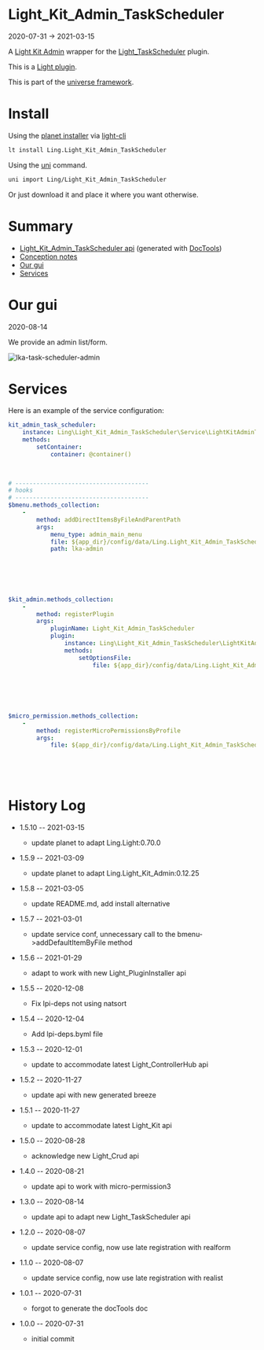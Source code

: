 Light_Kit_Admin_TaskScheduler
===========
2020-07-31 -> 2021-03-15



A [Light Kit Admin](https://github.com/lingtalfi/Light_Kit_Admin) wrapper for the [Light_TaskScheduler](https://github.com/lingtalfi/Light_TaskScheduler) plugin.




This is a [Light plugin](https://github.com/lingtalfi/Light/blob/master/doc/pages/plugin.md).

This is part of the [universe framework](https://github.com/karayabin/universe-snapshot).


Install
==========
Using the [planet installer](https://github.com/lingtalfi/Light_PlanetInstaller) via [light-cli](https://github.com/lingtalfi/Light_Cli)
```bash
lt install Ling.Light_Kit_Admin_TaskScheduler
```

Using the [uni](https://github.com/lingtalfi/universe-naive-importer) command.
```bash
uni import Ling/Light_Kit_Admin_TaskScheduler
```

Or just download it and place it where you want otherwise.






Summary
===========
- [Light_Kit_Admin_TaskScheduler api](https://github.com/lingtalfi/Light_Kit_Admin_TaskScheduler/blob/master/doc/api/Ling/Light_Kit_Admin_TaskScheduler.md) (generated with [DocTools](https://github.com/lingtalfi/DocTools))
- [Conception notes](https://github.com/lingtalfi/Light_Kit_Admin_TaskScheduler/blob/master/doc/pages/conception-notes.md)
- [Our gui](#our-gui)
- [Services](#services)





Our gui
========
2020-08-14



We provide an admin list/form.


![lka-task-scheduler-admin](https://lingtalfi.com/img/universe/Light_Kit_Admin_TaskScheduler/lka-task-schedule-admin.png)









Services
=========


Here is an example of the service configuration:

```yaml
kit_admin_task_scheduler: 
    instance: Ling\Light_Kit_Admin_TaskScheduler\Service\LightKitAdminTaskSchedulerService
    methods: 
        setContainer: 
            container: @container()
        
    

# --------------------------------------
# hooks
# --------------------------------------
$bmenu.methods_collection: 
    - 
        method: addDirectItemsByFileAndParentPath
        args: 
            menu_type: admin_main_menu
            file: ${app_dir}/config/data/Ling.Light_Kit_Admin_TaskScheduler/Ling.Light_BMenu/generated/kit_admin_task_scheduler.admin_mainmenu_1.byml
            path: lka-admin
        

            
        
    

$kit_admin.methods_collection: 
    - 
        method: registerPlugin
        args: 
            pluginName: Light_Kit_Admin_TaskScheduler
            plugin: 
                instance: Ling\Light_Kit_Admin_TaskScheduler\LightKitAdminPlugin\Generated\LightKitAdminTaskSchedulerLkaPlugin
                methods: 
                    setOptionsFile: 
                        file: ${app_dir}/config/data/Ling.Light_Kit_Admin_TaskScheduler/Light_Kit_Admin/lka-options.generated.byml
                    
                
            
        
    

$micro_permission.methods_collection: 
    - 
        method: registerMicroPermissionsByProfile
        args: 
            file: ${app_dir}/config/data/Ling.Light_Kit_Admin_TaskScheduler/Ling.Light_MicroPermission/kit_admin_task_scheduler.profile.generated.byml
        
    

    
```



History Log
=============


- 1.5.10 -- 2021-03-15

    - update planet to adapt Ling.Light:0.70.0

- 1.5.9 -- 2021-03-09

    - update planet to adapt Ling.Light_Kit_Admin:0.12.25
  
- 1.5.8 -- 2021-03-05

    - update README.md, add install alternative

- 1.5.7 -- 2021-03-01

    - update service conf, unnecessary call to the bmenu->addDefaultItemByFile method
  
- 1.5.6 -- 2021-01-29

    - adapt to work with new Light_PluginInstaller api
  
- 1.5.5 -- 2020-12-08

    - Fix lpi-deps not using natsort

- 1.5.4 -- 2020-12-04

    - Add lpi-deps.byml file

- 1.5.3 -- 2020-12-01

    - update to accommodate latest Light_ControllerHub api  
    
- 1.5.2 -- 2020-11-27

    - update api with new generated breeze  
    
- 1.5.1 -- 2020-11-27

    - update to accommodate latest Light_Kit api  
    
- 1.5.0 -- 2020-08-28

    - acknowledge new Light_Crud api  
    
- 1.4.0 -- 2020-08-21

    - update api to work with micro-permission3
    
- 1.3.0 -- 2020-08-14

    - update api to adapt new Light_TaskScheduler api
    
- 1.2.0 -- 2020-08-07

    - update service config, now use late registration with realform
    
- 1.1.0 -- 2020-08-07

    - update service config, now use late registration with realist
    
- 1.0.1 -- 2020-07-31

    - forgot to generate the docTools doc
    
- 1.0.0 -- 2020-07-31

    - initial commit